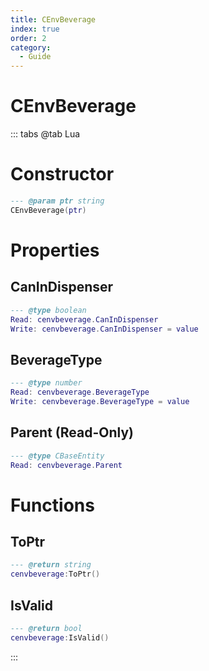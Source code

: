 ```yaml
---
title: CEnvBeverage
index: true
order: 2
category:
  - Guide
---
```


# CEnvBeverage

::: tabs
@tab Lua
# Constructor
```lua
--- @param ptr string
CEnvBeverage(ptr)
```
# Properties
## CanInDispenser 
```lua
--- @type boolean
Read: cenvbeverage.CanInDispenser
Write: cenvbeverage.CanInDispenser = value
```
## BeverageType 
```lua
--- @type number
Read: cenvbeverage.BeverageType
Write: cenvbeverage.BeverageType = value
```
## Parent (Read-Only)
```lua
--- @type CBaseEntity
Read: cenvbeverage.Parent
```
# Functions
## ToPtr
```lua
--- @return string
cenvbeverage:ToPtr()
```
## IsValid
```lua
--- @return bool
cenvbeverage:IsValid()
```

:::